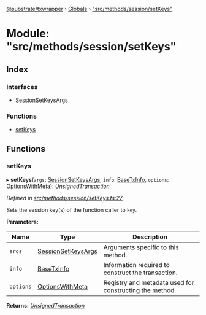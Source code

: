 [@substrate/txwrapper](../README.md) › [Globals](../globals.md) › ["src/methods/session/setKeys"](_src_methods_session_setkeys_.md)

# Module: "src/methods/session/setKeys"

## Index

### Interfaces

* [SessionSetKeysArgs](../interfaces/_src_methods_session_setkeys_.sessionsetkeysargs.md)

### Functions

* [setKeys](_src_methods_session_setkeys_.md#setkeys)

## Functions

###  setKeys

▸ **setKeys**(`args`: [SessionSetKeysArgs](../interfaces/_src_methods_session_setkeys_.sessionsetkeysargs.md), `info`: [BaseTxInfo](../interfaces/_src_util_types_.basetxinfo.md), `options`: [OptionsWithMeta](../interfaces/_src_util_types_.optionswithmeta.md)): *[UnsignedTransaction](../interfaces/_src_util_types_.unsignedtransaction.md)*

*Defined in [src/methods/session/setKeys.ts:27](https://github.com/paritytech/txwrapper/blob/7cf4bc5/src/methods/session/setKeys.ts#L27)*

Sets the session key(s) of the function caller to `key`.

**Parameters:**

Name | Type | Description |
------ | ------ | ------ |
`args` | [SessionSetKeysArgs](../interfaces/_src_methods_session_setkeys_.sessionsetkeysargs.md) | Arguments specific to this method. |
`info` | [BaseTxInfo](../interfaces/_src_util_types_.basetxinfo.md) | Information required to construct the transaction. |
`options` | [OptionsWithMeta](../interfaces/_src_util_types_.optionswithmeta.md) | Registry and metadata used for constructing the method.  |

**Returns:** *[UnsignedTransaction](../interfaces/_src_util_types_.unsignedtransaction.md)*
